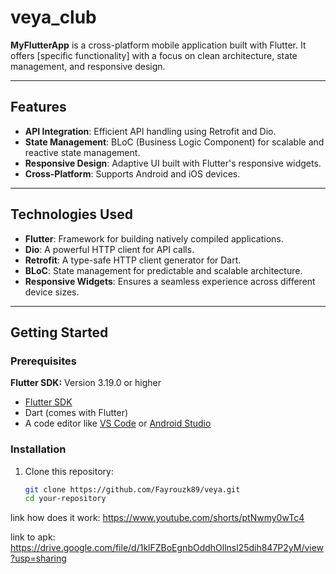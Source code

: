 # veya_club


**MyFlutterApp** is a cross-platform mobile application built with Flutter. It offers [specific functionality] with a focus on clean architecture, state management, and responsive design.

---

## Features

- **API Integration**: Efficient API handling using Retrofit and Dio.
- **State Management**: BLoC (Business Logic Component) for scalable and reactive state management.
- **Responsive Design**: Adaptive UI built with Flutter's responsive widgets.
- **Cross-Platform**: Supports Android and iOS devices.

---

## Technologies Used

- **Flutter**: Framework for building natively compiled applications.
- **Dio**: A powerful HTTP client for API calls.
- **Retrofit**: A type-safe HTTP client generator for Dart.
- **BLoC**: State management for predictable and scalable architecture.
- **Responsive Widgets**: Ensures a seamless experience across different device sizes.

---

## Getting Started

### Prerequisites
**Flutter SDK:** Version 3.19.0 or higher  
- [Flutter SDK](https://flutter.dev/docs/get-started/install) 
- Dart (comes with Flutter)
- A code editor like [VS Code](https://code.visualstudio.com/) or [Android Studio](https://developer.android.com/studio)

### Installation

1. Clone this repository:
   ```bash
   git clone https://github.com/Fayrouzk89/veya.git
   cd your-repository
 link how does it work:
 https://www.youtube.com/shorts/ptNwmy0wTc4

 
 link to apk:
 https://drive.google.com/file/d/1klFZBoEgnbOddhOllnsl25dih847P2yM/view?usp=sharing

